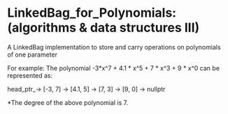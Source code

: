 # LinkedBag_for_Polynomials: (algorithms & data structures III)

A LinkedBag implementation to store and carry operations on polynomials of one parameter

For example:
The polynomial -3*x^7 + 4.1 * x^5 + 7 * x^3 + 9 * x^0 can be represented as: 

head_ptr_→ [-3, 7] → [4.1, 5] → [7, 3] → [9, 0] → nullptr

*The degree of the above polynomial is 7.
